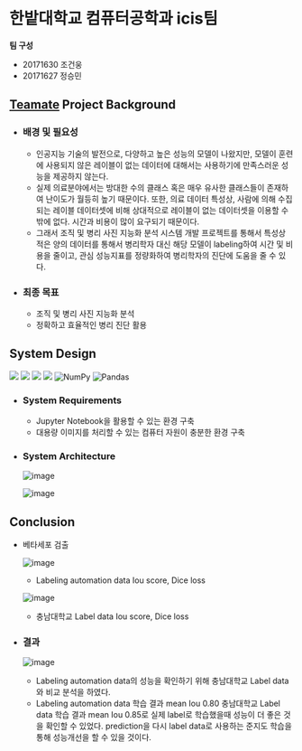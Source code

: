# 한밭대학교 컴퓨터공학과 icis팀

**팀 구성**
- 20171630 조건웅
- 20171627 정승민

## <u>Teamate</u> Project Background
- ### 배경 및 필요성
    - 인공지능 기술의 발전으로, 다양하고 높은 성능의 모델이 나왔지만, 모델이 훈련에 사용되지 않은 레이블이 없는 데이터에 대해서는 사용하기에 만족스러운 성능을 제공하지 않는다. 
    - 실제 의료분야에서는 방대한 수의 클래스 혹은 매우 유사한 클래스들이 존재하여 난이도가 월등히 높기 때문이다. 또한, 의료 데이터 특성상, 사람에 의해 수집되는 레이블 데이터셋에 비해 상대적으로 레이블이 없는 데이터셋을 이용할 수 밖에 없다. 시간과 비용이 많이 요구되기 때문이다. 
    - 그래서 조직 및 병리 사진 지능화 분석 시스템 개발 프로젝트를 통해서 특성상 적은 양의 데이터를 통해서 병리학자 대신 해당 모델이 labeling하여 시간 및 비용을 줄이고, 관심 성능지표를 정량화하여 병리학자의 진단에 도움을 줄 수 있다.

- ### 최종 목표
    - 조직 및 병리 사진 지능화 분석
    - 정확하고 효율적인 병리 진단 활용
  
## System Design
<img src="https://img.shields.io/badge/Python-1572B6?style=for-the-badge&logo=Python&logoColor=white"> <img src="https://img.shields.io/badge/Pytorch-FF8000?style=for-the-badge&logo=Pytorch&logoColor=white"> <img src="https://img.shields.io/badge/Docker-2ECCFA?style=for-the-badge&logo=Docker&logoColor=white"> <img src="https://img.shields.io/badge/Opencv-D7DF01?style=for-the-badge&logo=Opencv&logoColor=white"> ![NumPy](https://img.shields.io/badge/numpy-%23013243.svg?style=for-the-badge&logo=numpy&logoColor=white) ![Pandas](https://img.shields.io/badge/pandas-%23150458.svg?style=for-the-badge&logo=pandas&logoColor=white)
  - ### System Requirements
    - Jupyter Notebook을 활용할 수 있는 환경 구축
    - 대용량 이미지를 처리할 수 있는 컴퓨터 자원이 충분한 환경 구축
  - ### System Architecture
    ![image](https://user-images.githubusercontent.com/80460636/206115032-cf29220f-0f08-4f93-9311-bb1f77024d7a.png)
    
    
    ![image](https://user-images.githubusercontent.com/80460636/206119023-2219dfb7-3b6d-4d5a-8421-af5465fffcb5.png)

## Conclusion
  - 베타세포 검출
  
    ![image](https://user-images.githubusercontent.com/115348323/206132251-3204d9ae-fdd7-44c0-960e-94b031fcb06d.png)
    - Labeling automation data Iou score, Dice loss
    
    ![image](https://user-images.githubusercontent.com/115348323/206132455-7100c2b4-63a2-4abf-97d9-09292c3dee65.png)
    - 충남대학교 Label data Iou score, Dice loss

  - ### 결과
    ![image](https://user-images.githubusercontent.com/115348323/206132766-9aee180a-d775-480c-ad18-c815d440a1ff.png)
    - Labeling automation data의 성능을 확인하기 위해 충남대학교 Label data와 비교 분석을 하였다.
    - Labeling automation data 학습 결과 mean Iou 0.80 충남대학교 Label data 학습 결과 mean Iou 0.85로 실제 label로 학습했을때 성능이 더 좋은 것을 확인할 수 있었다. prediction을 다시 label data로 사용하는 준지도 학습을 통해 성능개선을 할 수 있을 것이다. 

